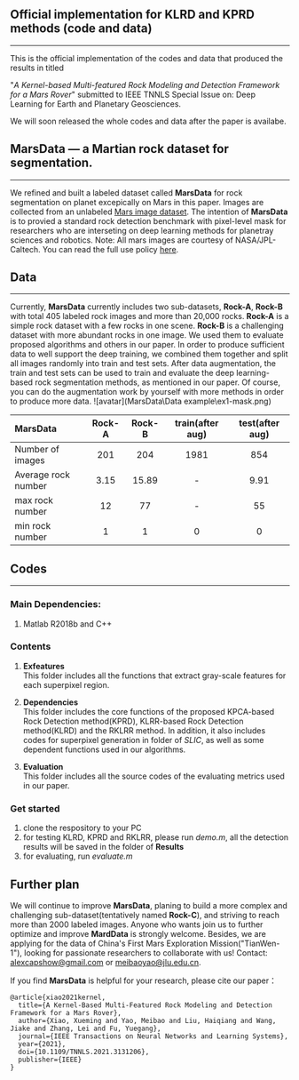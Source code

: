 ## Official implementation for KLRD and KPRD methods (code and data)
------------------------
This is the official implementation of the codes and data that produced the results in titled

"*A Kernel-based Multi-featured Rock Modeling and Detection Framework for a Mars Rover*" submitted to IEEE TNNLS Special Issue on:
Deep Learning for Earth and Planetary Geosciences.

We will soon released the whole codes and data after the paper is availabe.

## MarsData  — a Martian rock dataset for segmentation.
----------------------------------
We refined and built a labeled dataset called **MarsData** for rock segmentation on planet excepically on Mars in this paper. Images are collected from an unlabeled [Mars image dataset](https://dominikschmidt.xyz/mars32k/). The intention of **MarsData** is to provied a standard rock detection benchmark with pixel-level mask for researchers who are interseting on deep learning methods for planetray sciences and robotics. Note: All mars images are courtesy of NASA/JPL-Caltech. You can read the full use policy [here](https://www.jpl.nasa.gov/jpl-image-use-policy).

## Data
------------------------
Currently, **MarsData** currently includes two sub-datasets, **Rock-A**, **Rock-B** with total 405 labeled rock images and more than 20,000 rocks. **Rock-A** is a simple rock dataset with a few rocks in one scene. **Rock-B** is a challenging dataset with more abundant rocks in one image. We used them to evaluate proposed algorithms and others in our paper. In order to produce sufficient data to well support the deep training, we combined them together and split all images randomly into train and test sets. After data augmentation, the train and test sets can be used to train and evaluate the deep learning-based rock segmentation methods, as mentioned in our paper.  Of course, you can do the augmentation work by yourself with more methods in order to produce more data.
![avatar](MarsData\Data example\ex1-mask.png)

|**MarsData** | **Rock-A** | **Rock-B** | **train**(after aug) | **test**(after aug)|
|:-|:-:|:-:|:-:|:-:|
|Number of images     | 201  |204     | 1981 | 854 |
|Average rock number  | 3.15 | 15.89  | -    | 9.91|
|max rock number      | 12   | 77     | -    | 55  | 
|min rock number      | 1    | 1      | 0    |  0  | 

## Codes
---------------------
### Main Dependencies:

1. Matlab R2018b and C++

### Contents
1. **Exfeatures**  
This folder includes all the functions that extract gray-scale features for each superpixel region.

2. **Dependencies**  
This folder includes the core functions of the proposed KPCA-based Rock Detection method(KPRD), KLRR-based Rock Detection method(KLRD) and the RKLRR method. In addition, it also includes codes for superpixel generation in folder of *SLIC*, as well as some dependent functions used in our algorithms.  

3. **Evaluation**  
This folder includes all the source codes of the evaluating metrics used in our paper.

### Get started  
1. clone the respository to your PC
2. for testing KLRD, KPRD and RKLRR, please run *demo.m*, all the detection results will be saved in the folder of **Results**
3. for evaluating, run *evaluate.m*



## Further plan
We will continue to improve **MarsData**, planing to build a more complex and challenging sub-dataset(tentatively named **Rock-C**), and striving to reach more than 2000 labeled images. Anyone who wants join us to further optimize and improve **MardData** is strongly welcome. Besides, we are applying for the data of China's First Mars Exploration Mission("TianWen-1"), looking for passionate researchers to collaborate with us! Contact: alexcapshow@gmail.com or meibaoyao@jlu.edu.cn. 

If you find **MarsData** is helpful for your research, please cite our paper：

```
@article{xiao2021kernel,
  title={A Kernel-Based Multi-Featured Rock Modeling and Detection Framework for a Mars Rover},
  author={Xiao, Xueming and Yao, Meibao and Liu, Haiqiang and Wang, Jiake and Zhang, Lei and Fu, Yuegang},
  journal={IEEE Transactions on Neural Networks and Learning Systems},
  year={2021},
  doi={10.1109/TNNLS.2021.3131206},
  publisher={IEEE}
}
```
